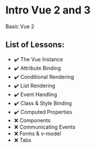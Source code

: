 # Intro Vue 2 and 3

Basic Vue 2

## List of Lessons:

- ✔️ The Vue Instance
- ✔️ Attribute Binding
- ✔️ Conditional Rendering
- ✔️ List Rendering
- ✔️ Event Handling
- ✔️ Class & Style Binding
- ✔️ Computed Properties
- ❌ Components
- ❌ Communicating Events
- ❌ Forms & v-model
- ❌ Tabs
